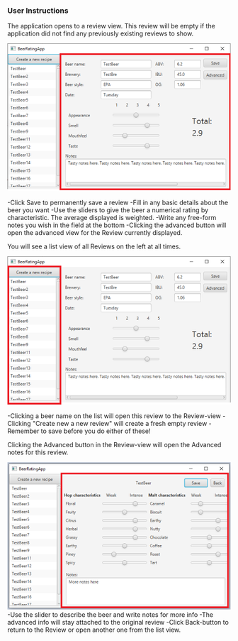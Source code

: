 ### User Instructions

The application opens to a review view. This review will be empty if the application did not find any previously existing reviews to show.

![UI Review](https://github.com/JuusoVe/ot-harjoitustyo/blob/master/documentation/ui_review.png?raw=true)

-Click Save to permanently save a review
-Fill in any basic details about the beer you want
-Use the sliders to give the beer a numerical rating by characteristic. The average displayed is weighted.
-Write any free-form notes you wish in the field at the bottom
-Clicking the advanced button will open the advanced view for the Review currently displayed.

You will see a list view of all Reviews on the left at all times. 

![UI List](https://github.com/JuusoVe/ot-harjoitustyo/blob/master/documentation/ui_list.png?raw=true)

-Clicking a beer name on the list will open this review to the Review-view
-Clicking "Create new a new review" will create a fresh empty review
-Remember to save before you do either of these!

Clicking the Advanced button in the Review-view will open the Advanced notes for this review.

![UI Advanced](https://github.com/JuusoVe/ot-harjoitustyo/blob/master/documentation/ui_advanced.png?raw=true)
-Use the slider to describe the beer and write notes for more info
-The advanced info will stay attached to the original review
-Click Back-button to return to the Review or open another one from the list view.







